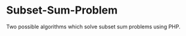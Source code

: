 Subset-Sum-Problem
==================

Two possible algorithms which solve subset sum problems using PHP.
